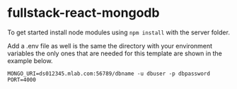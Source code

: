 # fullstack-react-mongodb

To get started install node modules using `npm install` with the server folder. 

Add a .env file as well is the same the directory with your environment variables the only ones that are needed for this template are shown in the example below.
```
MONGO_URI=ds012345.mlab.com:56789/dbname -u dbuser -p dbpassword
PORT=4000
```
